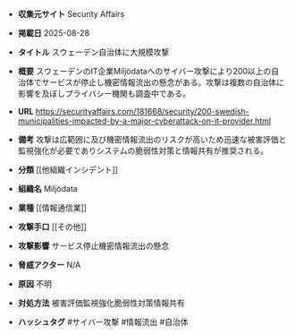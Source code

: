 - **収集元サイト**
Security Affairs

- **掲載日**
2025-08-28

- **タイトル**
スウェーデン自治体に大規模攻撃

- **概要**
スウェーデンのIT企業Miljödataへのサイバー攻撃により200以上の自治体でサービスが停止し機密情報流出の懸念がある。攻撃は複数の自治体に影響を及ぼしプライバシー機関も調査中である。

- **URL**
https://securityaffairs.com/181668/security/200-swedish-municipalities-impacted-by-a-major-cyberattack-on-it-provider.html

- **備考**
攻撃は広範囲に及び機密情報流出のリスクが高いため迅速な被害評価と監視強化が必要でありシステムの脆弱性対策と情報共有が推奨される。

- **分類**
[[他組織インシデント]]

- **組織名**
Miljödata

- **業種**
[[情報通信業]]

- **攻撃手口**
[[その他]]

- **攻撃影響**
サービス停止機密情報流出の懸念

- **脅威アクター**
N/A

- **原因**
不明

- **対処方法**
被害評価監視強化脆弱性対策情報共有

- **ハッシュタグ**
#サイバー攻撃 #情報流出 #自治体
